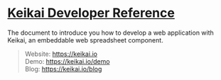# [Keikai Developer Reference](https://doc.keikai.io/dev-ref)
The document to introduce you how to develop a web application with Keikai, an embeddable web spreadsheet component. 

> Website: https://keikai.io  
> Demo: https://keikai.io/demo  
> Blog: https://keikai.io/blog
